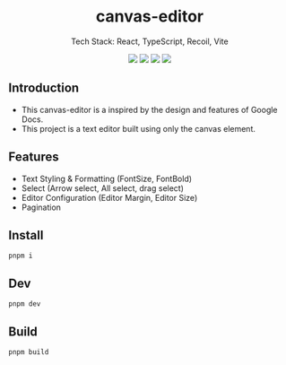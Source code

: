 <h1 align="center">canvas-editor</h1>

<p align="center">
 Tech Stack: React, TypeScript, Recoil, Vite
</p>
<p align="center">
<img src="https://img.shields.io/badge/React-61dafb?style=flat&logo=React&logoColor=black">
<img src="https://img.shields.io/badge/TypeScript-3178c6?style=flat&logo=TypeScript&logoColor=white">
<img src="https://img.shields.io/badge/Recoil-0099FF?style=flat&logo=Recoil&logoColor=white">
<img src="https://img.shields.io/badge/Vite-646CFF?style=flat&logo=Vite&logoColor=white">
</p>

## Introduction

- This canvas-editor is a inspired by the design and features of Google Docs.
- This project is a text editor built using only the canvas element.

## Features

- Text Styling & Formatting (FontSize, FontBold)
- Select (Arrow select, All select, drag select)
- Editor Configuration (Editor Margin, Editor Size)
- Pagination

## Install

`pnpm i`

## Dev

`pnpm dev`

## Build

`pnpm build`

